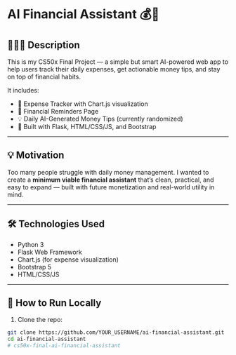 # AI Financial Assistant 💰🤖

## 👨🏽‍💻 Description
This is my CS50x Final Project — a simple but smart AI-powered web app to help users track their daily expenses, get actionable money tips, and stay on top of financial habits.

It includes:
- 🧾 Expense Tracker with Chart.js visualization
- 🔔 Financial Reminders Page
- 💡 Daily AI-Generated Money Tips (currently randomized)
- 🧠 Built with Flask, HTML/CSS/JS, and Bootstrap

---

## 💡 Motivation
Too many people struggle with daily money management. I wanted to create a **minimum viable financial assistant** that’s clean, practical, and easy to expand — built with future monetization and real-world utility in mind.

---

## 🛠️ Technologies Used
- Python 3
- Flask Web Framework
- Chart.js (for expense visualization)
- Bootstrap 5
- HTML/CSS/JS

---

## 🚀 How to Run Locally

1. Clone the repo:
```bash
git clone https://github.com/YOUR_USERNAME/ai-financial-assistant.git
cd ai-financial-assistant
# cs50x-final-ai-financial-assistant
